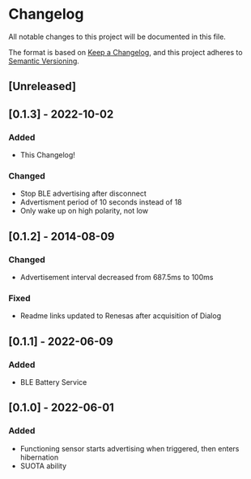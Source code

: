 # Changelog
All notable changes to this project will be documented in this file.

The format is based on [Keep a Changelog](https://keepachangelog.com/en/1.0.0/),
and this project adheres to [Semantic Versioning](https://semver.org/spec/v2.0.0.html).

## [Unreleased]


## [0.1.3] - 2022-10-02
### Added
- This Changelog!

### Changed
- Stop BLE advertising after disconnect
- Advertisment period of 10 seconds instead of 18
- Only wake up on high polarity, not low

## [0.1.2] - 2014-08-09
### Changed
- Advertisement interval decreased from 687.5ms to 100ms

### Fixed
- Readme links updated to Renesas after acquisition of Dialog

## [0.1.1] - 2022-06-09
### Added
- BLE Battery Service

## [0.1.0] - 2022-06-01
### Added
- Functioning sensor starts advertising when triggered, then enters hibernation
- SUOTA ability

